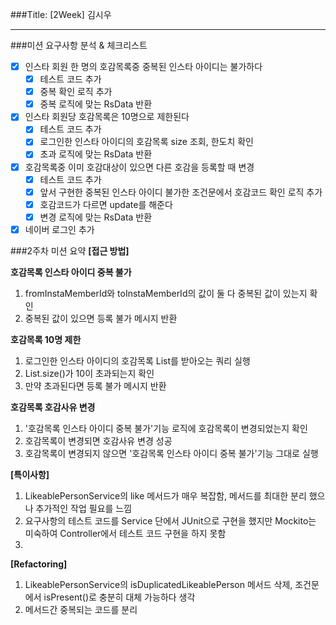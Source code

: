###Title: [2Week] 김시우

---

###미션 요구사항 분석 & 체크리스트
- [x] 인스타 회원 한 명의 호감목록중 중복된 인스타 아이디는 불가하다
  - [x] 테스트 코드 추가
  - [x] 중복 확인 로직 추가
  - [x] 중복 로직에 맞는 RsData 반환
- [x] 인스타 회원당 호감목록은 10명으로 제한된다
  - [x] 테스트 코드 추가
  - [x] 로그인한 인스타 아이디의 호감목록 size 조회, 한도치 확인
  - [x] 초과 로직에 맞는 RsData 반환
- [x] 호감목록중 이미 호감대상이 있으면 다른 호감을 등록할 때 변경
  - [x] 테스트 코드 추가
  - [x] 앞서 구현한 중복된 인스타 아이디 불가한 조건문에서 호감코드 확인 로직 추가
  - [x] 호감코드가 다르면 update를 해준다
  - [x] 변경 로직에 맞는 RsData 반환

- [x] 네이버 로그인 추가

###2주차 미션 요약
**[접근 방법]**

**호감목록 인스타 아이디 중복 불가**
1. fromInstaMemberId와 toInstaMemberId의 값이 둘 다 중복된 값이 있는지 확인
2. 중복된 값이 있으면 등록 불가 메시지 반환

**호감목록 10명 제한**
1. 로그인한 인스타 아이디의 호감목록 List를 받아오는 쿼리 실행
2. List.size()가 10이 초과되는지 확인
3. 만약 초과된다면 등록 불가 메시지 반환

**호감목록 호감사유 변경**
1. '호감목록 인스타 아이디 중복 불가'기능 로직에 호감목록이 변경되었는지 확인
2. 호감목록이 변경되면 호감사유 변경 성공
3. 호감목록이 변경되지 않으면 '호감목록 인스타 아이디 중복 불가'기능 그대로 실행

**[특이사항]**
1. LikeablePersonService의 like 메서드가 매우 복잡함, 메서드를 최대한 분리 했으나 추가적인 작업 필요를 느낌
2. 요구사항의 테스트 코드를 Service 단에서 JUnit으로 구현을 했지만 Mockito는 미숙하여 Controller에서 테스트 코드 구현을 하지 못함
3. 
**[Refactoring]**
1. LikeablePersonService의 isDuplicatedLikeablePerson 메서드 삭제, 조건문에서 isPresent()로 충분히 대체 가능하다 생각
2. 메서드간 중복되는 코드를 분리